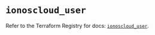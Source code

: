 # `ionoscloud_user`

Refer to the Terraform Registry for docs: [`ionoscloud_user`](https://registry.terraform.io/providers/ionos-cloud/ionoscloud/6.7.18/docs/resources/user).
